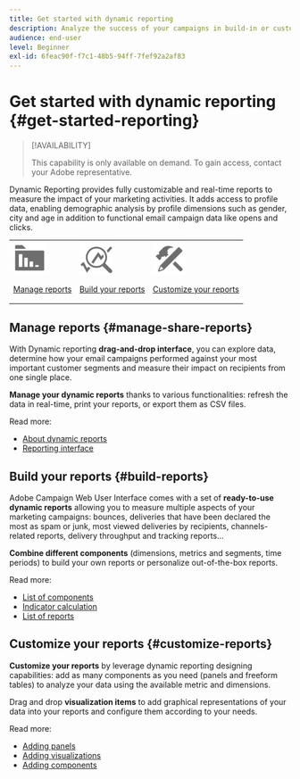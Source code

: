 ```yaml
---
title: Get started with dynamic reporting
description: Analyze the success of your campaigns in build-in or customized dynamic reports.
audience: end-user
level: Beginner
exl-id: 6feac90f-f7c1-48b5-94ff-7fef92a2af83
---
```

# Get started with dynamic reporting {#get-started-reporting}

>[!AVAILABILITY]
>
>This capability is only available on demand. To gain access, contact your Adobe representative. 

Dynamic Reporting provides fully customizable and real-time reports to measure the impact of your marketing activities. It adds access to profile data, enabling demographic analysis by profile dimensions such as gender, city and age in addition to functional email campaign data like opens and clicks.

<table>
<tr>
<td><img src="assets/do-not-localize/icon_manage.svg" width="60px"><p><a href="#manage-share-reports">Manage reports</a></p></td><td><img src="assets/do-not-localize/icon_build.svg" width="60px"><p><a href="#build-reports">Build your reports</a></p></td><td><img src="assets/do-not-localize/icon_customize.svg" width="60px"><p><a href="#customize-reports">Customize your reports</a></p></td></tr>
</table>

## Manage reports {#manage-share-reports}

With Dynamic reporting **drag-and-drop interface**, you can explore data, determine how your email campaigns performed against your most important customer segments and measure their impact on recipients from one single place.

**Manage your dynamic reports** thanks to various functionalities: refresh the data in real-time, print your reports, or export them as CSV files.

Read more:

* [About dynamic reports](about-dynamic-reports.md)
* [Reporting interface](reporting-interface.md)

## Build your reports {#build-reports}

Adobe Campaign Web User Interface comes with a set of **ready-to-use dynamic reports** allowing you to measure multiple aspects of your marketing campaigns: bounces, deliveries that have been declared the most as spam or junk, most viewed deliveries by recipients, channels-related reports, delivery throughput  and tracking reports...

**Combine different components** (dimensions, metrics and segments, time periods) to build your own reports or personalize out-of-the-box reports.

Read more:

* [List of components](list-of-components.md)
* [Indicator calculation](indicator-calculation.md)
* [List of reports](defining-the-report-period.md)

## Customize your reports {#customize-reports}

**Customize your reports** by leverage dynamic reporting designing capabilities: add as many components as you need (panels and freeform tables) to analyze your data using the available metric and dimensions.

Drag and drop **visualization items** to add graphical representations of your data into your reports and configure them according to your needs.

Read more:

* [Adding panels](adding-panels.md)
* [Adding visualizations](adding-visualizations.md)
* [Adding components](adding-components.md)
